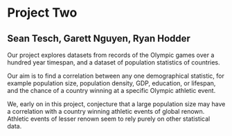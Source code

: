 # Project Two 

## Sean Tesch, Garett Nguyen, Ryan Hodder

Our project explores datasets from records of the Olympic games over a hundred year timespan,
and a dataset of population statistics of countries.

Our aim is to find a correlation between any one demographical statistic, for example
population size, population density, GDP, education, or lifespan, and the chance of a
country winning at a specific Olympic athletic event.

We, early on in this project, conjecture that a large population size may have a correlation
with a country winning athletic events of global renown. Athletic events of lesser renown
seem to rely purely on other statistical data.
